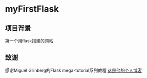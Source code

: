 # myFirstFlask

项目背景
-------
第一个用flask搭建的网站

致谢
---------

感谢Miguel Grinberg的Flask mega-tutorial系列教程
[这是他的个人博客](https://blog.miguelgrinberg.com/post/the-flask-mega-tutorial-part-i-hello-world)
